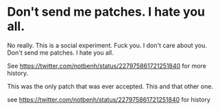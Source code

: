 Don't send me patches.  I hate you all.
=======================================

No really. This is a social experiment. Fuck you. I don't care about you. Don't send me patches. I hate you all.

See https://twitter.com/notbenh/status/227975861721251840 for more history.

This was the only patch that was ever accepted. This and that other one. 

see https://twitter.com/notbenh/status/227975861721251840 for history
